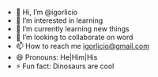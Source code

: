 - 👋 Hi, I’m @igorlicio
- 👀 I’m interested in learning
- 🌱 I’m currently learning new things
- 💞️ I’m looking to collaborate on word
- 📫 How to reach me igorlicio@gmail.com
- 😄 Pronouns: He|Him|His
- ⚡ Fun fact: Dinosaurs are cool

<!---
igorlicio/igorlicio is a ✨ special ✨ repository because its `README.md` (this file) appears on your GitHub profile.
You can click the Preview link to take a look at your changes.
--->
